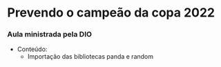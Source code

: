 # Prevendo o campeão da copa 2022
### Aula ministrada pela DIO

- Conteúdo:
  - Importação das bibliotecas panda e random
